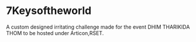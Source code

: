 # 7Keysoftheworld
A custom designed irritating challenge made for the event DHIM THARIKIDA THOM to be hosted under Articon,RSET.
